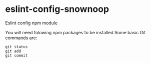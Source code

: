 # eslint-config-snownoop
Eslint config npm module

You will need folowing npm packages to be installed
Some basic Git commands are:
```
git status
git add
git commit
```
